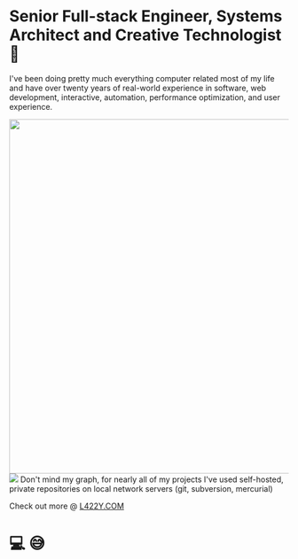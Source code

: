 # Senior Full-stack Engineer, Systems Architect and Creative Technologist 👋
I've been doing pretty much everything computer related most of my life and have over twenty years of real-world experience in software, web development, interactive, automation, performance optimization, and user experience.

<img src="https://wakatime.com/share/@L422Y/e28c1433-a407-481d-abe3-bf7809f80e2b.svg"  width=640/>
<a href="https://summarized.bio/l422y"><img src="https://summarized.bio/render/l422y"></a>
Don't mind my graph, for nearly all of my projects I've used self-hosted, private repositories on local network servers (git, subversion, mercurial)

Check out more @ [L422Y.COM](https://l422y.com)

# 💻 😅
